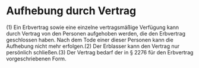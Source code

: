 # Aufhebung durch Vertrag

(1) Ein Erbvertrag sowie eine einzelne vertragsmäßige Verfügung kann durch Vertrag von den Personen aufgehoben werden, die den Erbvertrag geschlossen haben. Nach dem Tode einer dieser Personen kann die Aufhebung nicht mehr erfolgen.(2) Der Erblasser kann den Vertrag nur persönlich schließen.(3) Der Vertrag bedarf der in § 2276 für den Erbvertrag vorgeschriebenen Form. 

